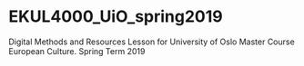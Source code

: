 # EKUL4000_UiO_spring2019
Digital Methods and Resources Lesson for University of Oslo Master Course European Culture. Spring Term 2019
